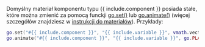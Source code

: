 
Domyślny materiał komponentu typu {{ include.component }} posiada stałe, które można zmienić za pomocą funckji [go.set()](/ref/stable/go/#go.set) lub [go.animate()](/ref/stable/go/#go.animate) (więcej szczegółów znajdziesz w [instrukcji do materiałów](/manuals/material/#vertex-and-fragment-constants)). Przykłady:
```lua
go.set("#{{ include.component }}", "{{ include.variable }}", vmath.vector4(1,0,0,1))
go.animate("#{{ include.component }}", "{{ include.variable }}", go.PLAYBACK_LOOP_PINGPONG, vmath.vector4(1,0,0,1), go.EASING_LINEAR, 2)
```
